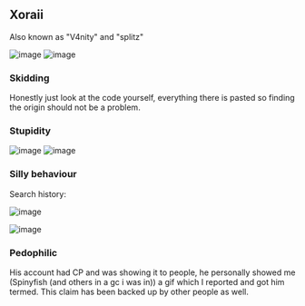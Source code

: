 ## Xoraii

Also known as "V4nity" and "splitz"

![image](https://media.discordapp.net/attachments/1154391398863347743/1157325067890475078/image.png?ex=651ec9f6&is=651d7876&hm=067db720dad8ef9cacc0761d3ed62ffee7d6fe63508b97de6e10b4ca9a8818f8&=)
![image](https://github.com/Spinyfish/Client-Hall-Of-Fame/assets/144590047/49f0bff5-737d-4aef-bd35-d915b181019b)

### Skidding

Honestly just look at the code yourself, everything there is pasted so finding the origin should not be a problem.

### Stupidity
![image](https://github.com/000000000-1/Client-Hall-Of-Fame/assets/144590047/48fc3331-fb92-4259-ad07-839e75a539a9)
![image](https://github.com/000000000-1/Client-Hall-Of-Fame/assets/144590047/07090970-1001-491e-8b69-655a432b21c4)

### Silly behaviour
Search history:

![image](https://github.com/Spinyfish/Client-Hall-Of-Fame/assets/93102482/13a7f3e3-92ad-405a-b304-6cf0e44a15e8)


![image](https://github.com/Spinyfish/Client-Hall-Of-Fame/assets/93102482/07122a90-a61b-460e-80ea-624ef9e61a9d)

### Pedophilic
His account had CP and was showing it to people, he personally showed me (Spinyfish (and others in a gc i was in)) a gif which I reported and got him termed. This claim has been backed up by other people as well.
